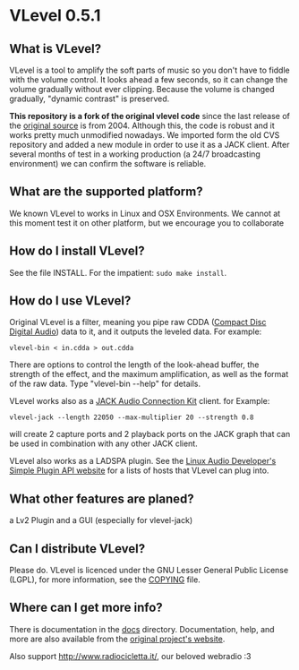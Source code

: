 # VLevel 0.5.1

## What is VLevel?

VLevel is a tool to amplify the soft parts of music so you don't
have to fiddle with the volume control.  It looks ahead a few
seconds, so it can change the volume gradually without ever
clipping. Because the volume is changed gradually, "dynamic
contrast" is preserved.

**This repository is a fork of the original vlevel code** since the
last release of the [original source](http://vlevel.sourceforge.net/)
is from 2004.  Although this, the code is robust and it works pretty
much unmodified nowadays. We imported form the old CVS repository and
added a new module in order to use it as a JACK client. After several
months of test in a working production (a 24/7 broadcasting
environment) we can confirm the software is reliable.


## What are the supported platform?

We known VLevel to works in Linux and OSX Environments. We cannot at this moment 
test it on other platform, but we encourage you to collaborate

## How do I install VLevel?
  
See the file INSTALL.  For the impatient: `sudo make install`.

## How do I use VLevel?

Original VLevel is a filter, meaning you pipe raw CDDA
([Compact Disc Digital Audio](https://en.wikipedia.org/wiki/Compact_Disc_Digital_Audio))
data to it, and it outputs the leveled data.  For example:

    vlevel-bin < in.cdda > out.cdda

There are options to control the length of the look-ahead buffer,
the strength of the effect, and the maximum amplification, as well
as the format of the raw data.  Type "vlevel-bin --help" for
details.

VLevel works also as a
[JACK Audio Connection Kit](http://jackaudio.org/) client. for
Example:

    vlevel-jack --length 22050 --max-multiplier 20 --strength 0.8

will create 2 capture ports and 2 playback ports on the JACK graph
that can be used in combination with any other JACK client.

VLevel also works as a LADSPA plugin. See the
[Linux Audio Developer's Simple Plugin API website](http://www.ladspa.org/)
for a lists of hosts that VLevel can plug into.

## What other features are planed?

a Lv2 Plugin and a GUI (especially for vlevel-jack)

## Can I distribute VLevel?

Please do.  VLevel is licenced under the GNU Lesser General Public
License (LGPL), for more information, see the [COPYING](COPYING) file.

## Where can I get more info?

There is documentation in the [docs](docs/) directory. Documentation,
help, and more are also available from the
[original project's website](http://vlevel.sourceforge.net/).

Also support http://www.radiocicletta.it/, our beloved webradio :3
